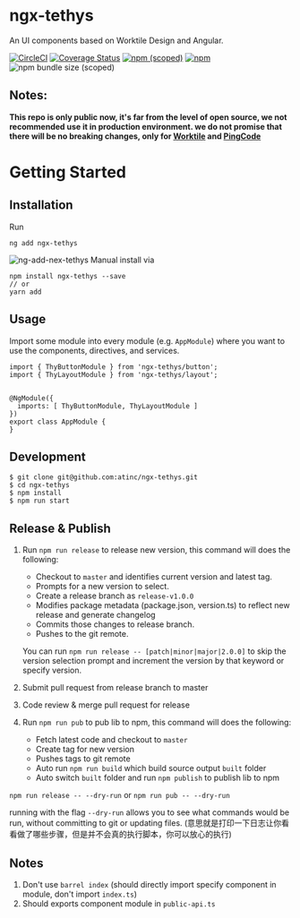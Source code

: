 # ngx-tethys 
An UI components based on Worktile Design and Angular.

[![CircleCI](https://circleci.com/gh/atinc/ngx-tethys.svg?style=shield)](https://circleci.com/gh/atinc/ngx-tethys)
[![Coverage Status][coveralls-image]][coveralls-url]
[![npm (scoped)](https://img.shields.io/npm/v/ngx-tethys?style=flat)](https://www.npmjs.com/package/ngx-tethys)
[![npm](https://img.shields.io/npm/dm/ngx-tethys)](https://www.npmjs.com/package/ngx-tethys)
![npm bundle size (scoped)](https://img.shields.io/bundlephobia/min/ngx-tethys) 


[coveralls-image]: https://coveralls.io/repos/github/atinc/ngx-tethys/badge.svg?branch=master
[coveralls-url]: https://coveralls.io/github/atinc/ngx-tethys


## Notes:
**This repo is only public now, it's far from the level of open source, we not recommended use it in production environment. we do not promise that there will be no breaking changes, only for [Worktile](https://worktile.com/) and [PingCode](https://pingcode.com/)**

# Getting Started

## Installation

Run 
```
ng add ngx-tethys
```
![ng-add-nex-tethys](https://cdn.pingcode.com/open-sources/ngx-tethys/images/ng-add.png)
Manual install via

```
npm install ngx-tethys --save
// or 
yarn add
```

## Usage

Import some module into every module (e.g. `AppModule`) where you want to use the components, directives, and services.

```
import { ThyButtonModule } from 'ngx-tethys/button';
import { ThyLayoutModule } from 'ngx-tethys/layout';


@NgModule({
  imports: [ ThyButtonModule, ThyLayoutModule ]
})
export class AppModule {
}
```

## Development

```
$ git clone git@github.com:atinc/ngx-tethys.git
$ cd ngx-tethys
$ npm install
$ npm run start
```

## Release & Publish

1. Run `npm run release` to release new version, this command will does the following: 
    - Checkout to `master` and identifies current version and latest tag.
    - Prompts for a new version to select.
    - Create a release branch as `release-v1.0.0`
    - Modifies package metadata (package.json, version.ts) to reflect new release and generate changelog
    - Commits those changes to release branch.
    - Pushes to the git remote.

    You can run `npm run release -- [patch|minor|major|2.0.0]` to skip the version selection prompt and increment the version by that keyword or specify version.
1. Submit pull request from release branch to master
1. Code review & merge pull request for release
1. Run `npm run pub` to pub lib to npm, this command will does the following: 
    - Fetch latest code and checkout to `master`
    - Create tag for new version
    - Pushes tags to git remote
    - Auto run `npm run build` which build source output `built` folder
    - Auto switch `built` folder and run `npm publish` to publish lib to npm


`npm run release -- --dry-run` or `npm run pub -- --dry-run`

running with the flag `--dry-run` allows you to see what commands would be run, without committing to git or updating files. (意思就是打印一下日志让你看看做了哪些步骤，但是并不会真的执行脚本，你可以放心的执行)

## Notes

1. Don't use `barrel index` (should directly import specify component in module, don't import `index.ts`)
1. Should exports component module in `public-api.ts`

